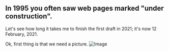 ## In 1995 you often saw web pages marked "under construction".  

Let's see how long it takes me to finish the first draft in 2021; it's now 12 February, 2021.

Ok, first thing is that we need a picture. ![Image](P1080174.JPG)
